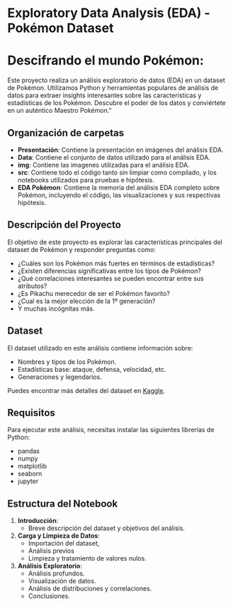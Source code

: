 # Exploratory Data Analysis (EDA) - Pokémon Dataset 
# Descifrando el mundo Pokémon:
Este proyecto realiza un análisis exploratorio de datos (EDA) en un dataset de Pokémon. Utilizamos Python y herramientas populares de análisis de datos para extraer insights interesantes sobre las características y estadísticas de los Pokémon. 
Descubre el poder de los datos y conviértete en un auténtico Maestro Pokémon." 


## Organización de carpetas

- **Presentación**: Contiene la presentación en imágenes del análisis EDA.  
- **Data**: Contiene el conjunto de datos utilizado para el análisis EDA.
- **img**: Contiene las imagenes utilizadas para el análisis EDA. 
- **src**: Contiene todo el código tanto sin limpiar como compilado, y los notebooks utilizados para pruebas e hipótesis.  
- **EDA Pokémon**: Contiene la memoria del análisis EDA completo sobre Pokémon, incluyendo el código, las visualizaciones y sus respectivas hipótesis.  


## Descripción del Proyecto

El objetivo de este proyecto es explorar las características principales del dataset de Pokémon y responder preguntas como: 
- ¿Cuáles son los Pokémon más fuertes en términos de estadísticas?
- ¿Existen diferencias significativas entre los tipos de Pokémon?
- ¿Qué correlaciones interesantes se pueden encontrar entre sus atributos?
- ¿Es Pikachu merecedor de ser el Pokémon favorito?
- ¿Cual es la mejor elección de la 1º generación?
- Y muchas incógnitas más.


## Dataset

El dataset utilizado en este análisis contiene información sobre:
- Nombres y tipos de los Pokémon.
- Estadísticas base: ataque, defensa, velocidad, etc.
- Generaciones y legendarios.

Puedes encontrar más detalles del dataset en [Kaggle](https://www.kaggle.com/abcsds/pokemon).

## Requisitos

Para ejecutar este análisis, necesitas instalar las siguientes librerías de Python:

- pandas
- numpy
- matplotlib
- seaborn
- jupyter

## Estructura del Notebook

1. **Introducción**:
   - Breve descripción del dataset y objetivos del análisis.
2. **Carga y Limpieza de Datos**:
   - Importación del dataset, 
   - Análisis previos
   - Limpieza y tratamiento de valores nulos.
3. **Análisis Exploratorio**:
   - Análisis profundos.
   - Visualización de datos.
   - Análisis de distribuciones y correlaciones.  
   - Conclusiones.


